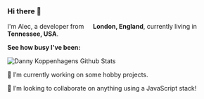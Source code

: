 ### Hi there 👋

<p>I'm Alec, a developer from <img src="https://image.flaticon.com/icons/svg/323/323329.svg" width="13"/> <b>London, England</b>, currently living in <img src="https://image.flaticon.com/icons/svg/323/323310.svg" width="13"/> <b>Tennessee, USA</b>. </p>

<p><b>See how busy I've been:</b></p>

<img src="https://github-readme-stats.vercel.app/api?username=acd37&show_icons=true&show_icons=true" alt="Danny Koppenhagens Github Stats"></img>

🔭 I’m currently working on some hobby projects. 

👯 I’m looking to collaborate on anything using a JavaScript stack!
